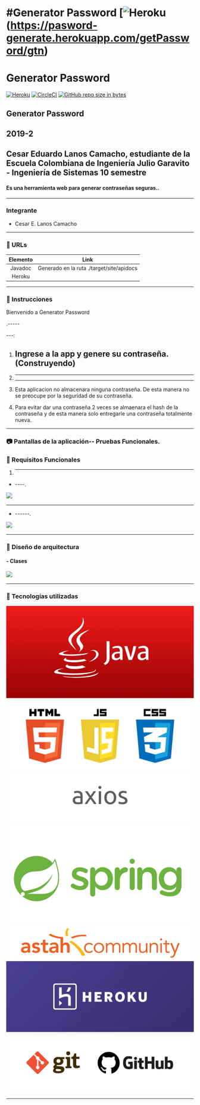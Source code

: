 #Generator Password
[![Heroku](https://wmpics.pics/di-D9YP.png)(https://pasword-generate.herokuapp.com/getPassword/gtn)
=======
# Generator Password
[![Heroku](https://wmpics.pics/di-D9YP.png)](https://pasword-generate.herokuapp.com/getPassword/gtn)
[![CircleCI](https://app.circleci.com/pipelines/github/personal-2020/GeneratePasword.svg?style=svg)](https://app.circleci.com/pipelines/github/personal-2020/GeneratePasword)
[![GitHub repo size in bytes](https://img.shields.io/github/repo-size/badges/shields.svg)](https://github.com/personal-2020/GeneratePasword)

## Generator Password<br/>
## 2019-2<br/>
##  Cesar Eduardo Lanos Camacho, estudiante de la Escuela Colombiana de Ingeniería Julio Garavito - Ingeniería de Sistemas 10 semestre
#### Es una herramienta web para generar contraseñas seguras..


---
### Integrante
- Cesar E. Lanos Camacho

---
### :link: URLs
| Elemento | Link |
|:-------------------------------------:|:----------------------------------------------------------------------------------------------------:|
| Javadoc | Generado en la ruta ./target/site/apidocs |
| Heroku |  | 
---
### :book: Instrucciones

Bienvenido a Generator Password

.-----


---:
 
1. Ingrese a la app y genere su contraseña. (Construyendo)
    -----
2.  ---
   

    ---
3. Esta aplicacion no almacenara ninguna contraseña. De esta manera no se preocupe por la seguridad de su contraseña.
4. Para evitar dar una contraseña 2 veces se almaenara el hash de la contraseña y de esta manera solo entregarle una contraseña totalmente nueva. 


---

### :camera: Pantallas de la aplicación-- Pruebas Funcionales.

### :book: Requisitos Funcionales


1. ----
- ----.

![](img/.png)

---

- ------.

![](img/.png)

---


### :triangular_ruler: Diseño de arquitectura 
#### - Clases
![](img/DiagramaClases.png)


---
### :wrench: Tecnologías utilizadas
[![](img/Java-Logo.png)](https://www.java.com/)
[![](img/html_css_js.png)](https://blog.hubspot.com/marketing/web-design-html-css-javascript)
[![](img/axios.png)](https://github.com/axios/axios)
[![](img/Spring-Logo.png)](https://spring.io/)
[![](img/astahLogo.png)](http://astah.net/)
[![](img/cover-heroku.png)](https://www.heroku.com/)
[![](img/git-githubLogo.jpg)](https://github.com/)

---

